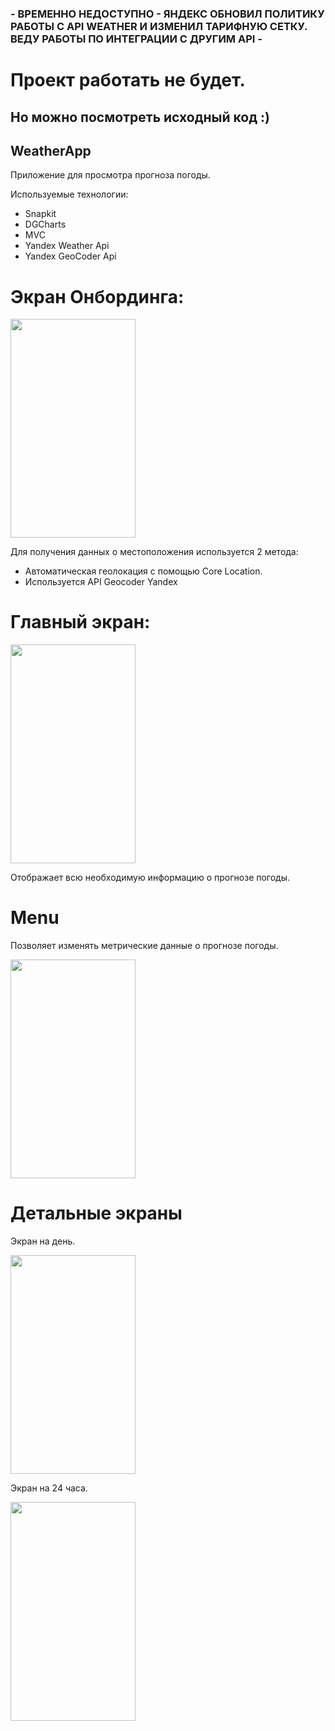 ### - ВРЕМЕННО НЕДОСТУПНО - ЯНДЕКС ОБНОВИЛ ПОЛИТИКУ РАБОТЫ С API WEATHER И ИЗМЕНИЛ ТАРИФНУЮ СЕТКУ. ВЕДУ РАБОТЫ ПО ИНТЕГРАЦИИ С ДРУГИМ API - 
# Проект работать не будет.
## Но можно посмотреть исходный код :)



## WeatherApp
 Приложение для просмотра прогноза погоды.
 
Используемые технологии: 
- Snapkit
- DGCharts
- MVC
- Yandex Weather Api
- Yandex GeoCoder Api



# Экран Онбординга: 

<img src="https://github.com/ZhMks/WeatherApp/assets/142295043/a12e5e51-3f0e-4094-ac48-3d80b1edf977)" width="200" height="350"/>

Для получения данных о местоположения используется 2 метода: 
- Автоматическая геолокация с помощью Core Location.
- Используется API Geocoder Yandex

# Главный экран: 

<img src="https://github.com/ZhMks/WeatherApp/assets/142295043/2da8af56-4f5d-40b7-8e25-63aacb7bc4ec)" width="200" height="350"/>

Отображает всю необходимую информацию о прогнозе погоды. 

# Menu
Позволяет изменять метрические данные о прогнозе погоды. 


<img src="https://github.com/ZhMks/WeatherApp/assets/142295043/8721a77f-86d6-4dbf-8bda-1b417850c26f)" width="200" height="350"/>



# Детальные экраны

Экран на день.

<img src="https://github.com/ZhMks/WeatherApp/assets/142295043/76159925-f637-4c1a-a1c9-e47e91dcf13d)" width="200" height="350"/>

Экран на 24 часа. 

<img src="https://github.com/ZhMks/WeatherApp/assets/142295043/b9c7fd71-9d01-4981-8233-f9ceb95ea3fc)" width="200" height="350"/>


